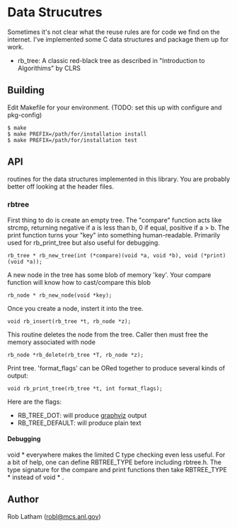 # Data Strucutres 

Sometimes it's not clear what the reuse rules are for code we find on the
internet.  I've implemented some C data structures and package them up for work.

* rb\_tree: A classic red-black tree as described in "Introduction to Algorithims" by CLRS

## Building

Edit Makefile for your environment.  (TODO: set this up with configure and pkg-config)

    $ make
    $ make PREFIX=/path/for/installation install
    $ make PREFIX=/path/for/installation test

## API

routines for the data structures implemented in this library.  You are probably
better off looking at the header files.

### rbtree

First thing to do is create an empty tree.  The "compare" function acts like
strcmp, returning negative if a is less than b, 0 if equal, positive if a > b.
The print function turns your "key" into something human-readable.  Primarily
used for rb\_print\_tree but also useful for debugging.

    rb_tree * rb_new_tree(int (*compare)(void *a, void *b), void (*print)(void *a));

A new node in the tree has some blob of memory 'key'.  Your compare function will know how to cast/compare this blob

    rb_node * rb_new_node(void *key);

Once you create a node, instert it into the tree.

    void rb_insert(rb_tree *t, rb_node *z);

This routine deletes the node from the tree.  Caller then must free the memory associated with node

    rb_node *rb_delete(rb_tree *T, rb_node *z);

Print tree.  'format\_flags' can be ORed together to produce several kinds of output:

    void rb_print_tree(rb_tree *t, int format_flags);

Here are the flags:

 * RB\_TREE\_DOT: will produce [graphviz](www.graphviz.org) output
 * RB\_TREE\_DEFAULT: will produce plain text

#### Debugging

void * everywhere makes the limited C type checking even less useful.  For a
bit of help, one can define RBTREE\_TYPE before including rbtree.h.  The type
signature for the compare and print functions then take RBTREE\_TYPE * instead
of void * .

## Author

Rob Latham (robl@mcs.anl.gov)
